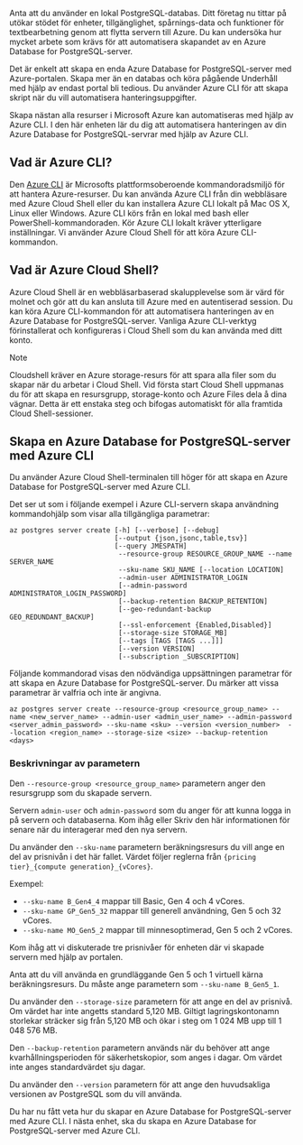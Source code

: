 Anta att du använder en lokal PostgreSQL-databas. Ditt företag nu tittar på utökar stödet för enheter, tillgänglighet, spårnings-data och funktioner för textbearbetning genom att flytta servern till Azure. Du kan undersöka hur mycket arbete som krävs för att automatisera skapandet av en Azure Database for PostgreSQL-server.

Det är enkelt att skapa en enda Azure Database for PostgreSQL-server med Azure-portalen. Skapa mer än en databas och köra pågående Underhåll med hjälp av endast portal bli tedious. Du använder Azure CLI för att skapa skript när du vill automatisera hanteringsuppgifter.

Skapa nästan alla resurser i Microsoft Azure kan automatiseras med hjälp av Azure CLI. I den här enheten lär du dig att automatisera hanteringen av din Azure Database for PostgreSQL-servrar med hjälp av Azure CLI.

## <a name="what-is-the-azure-cli"></a>Vad är Azure CLI?

Den [Azure CLI](https://docs.microsoft.com/cli/azure/) är Microsofts plattformsoberoende kommandoradsmiljö för att hantera Azure-resurser. Du kan använda Azure CLI från din webbläsare med Azure Cloud Shell eller du kan installera Azure CLI lokalt på Mac OS X, Linux eller Windows. Azure CLI körs från en lokal med bash eller PowerShell-kommandoraden. Kör Azure CLI lokalt kräver ytterligare inställningar. Vi använder Azure Cloud Shell för att köra Azure CLI-kommandon.

## <a name="what-is-azure-cloud-shell"></a>Vad är Azure Cloud Shell?

Azure Cloud Shell är en webbläsarbaserad skalupplevelse som är värd för molnet och gör att du kan ansluta till Azure med en autentiserad session. Du kan köra Azure CLI-kommandon för att automatisera hanteringen av en Azure Database for PostgreSQL-server. Vanliga Azure CLI-verktyg förinstallerat och konfigureras i Cloud Shell som du kan använda med ditt konto.

> [!NOTE]
> Cloudshell kräver en Azure storage-resurs för att spara alla filer som du skapar när du arbetar i Cloud Shell. Vid första start Cloud Shell uppmanas du för att skapa en resursgrupp, storage-konto och Azure Files dela å dina vägnar. Detta är ett enstaka steg och bifogas automatiskt för alla framtida Cloud Shell-sessioner.

## <a name="create-an-azure-database-for-postgresql-server-using-the-azure-cli"></a>Skapa en Azure Database for PostgreSQL-server med Azure CLI

Du använder Azure Cloud Shell-terminalen till höger för att skapa en Azure Database for PostgreSQL-server med Azure CLI.

Det ser ut som i följande exempel i Azure CLI-servern skapa användning kommandohjälp som visar alla tillgängliga parametrar:

   ```azurecli
   az postgres server create [-h] [--verbose] [--debug]
                             [--output {json,jsonc,table,tsv}]
                             [--query JMESPATH]
                              --resource-group RESOURCE_GROUP_NAME --name SERVER_NAME
                              --sku-name SKU_NAME [--location LOCATION]
                              --admin-user ADMINISTRATOR_LOGIN
                              [--admin-password ADMINISTRATOR_LOGIN_PASSWORD]
                              [--backup-retention BACKUP_RETENTION]
                              [--geo-redundant-backup GEO_REDUNDANT_BACKUP]
                              [--ssl-enforcement {Enabled,Disabled}]
                              [--storage-size STORAGE_MB]
                              [--tags [TAGS [TAGS ...]]]
                              [--version VERSION]
                              [--subscription _SUBSCRIPTION]

   ```

Följande kommandorad visas den nödvändiga uppsättningen parametrar för att skapa en Azure Database for PostgreSQL-server. Du märker att vissa parametrar är valfria och inte är angivna.

   ```azurecli
   az postgres server create --resource-group <resource_group_name> --name <new_server_name> --admin-user <admin_user_name> --admin-password <server_admin_password> --sku-name <sku> --version <version_number>  --location <region_name> --storage-size <size> --backup-retention <days>
   ```

### <a name="parameter-descriptions"></a>Beskrivningar av parametern

Den `--resource-group <resource_group_name>` parametern anger den resursgrupp som du skapade servern.

Servern `admin-user` och `admin-password` som du anger för att kunna logga in på servern och databaserna. Kom ihåg eller Skriv den här informationen för senare när du interagerar med den nya servern.

Du använder den `--sku-name` parametern beräkningsresurs du vill ange en del av prisnivån i det här fallet. Värdet följer reglerna från `{pricing tier}_{compute generation}_{vCores}`.

Exempel:

- `--sku-name B_Gen4_4` mappar till Basic, Gen 4 och 4 vCores.
- `--sku-name GP_Gen5_32` mappar till generell användning, Gen 5 och 32 vCores.
- `--sku-name MO_Gen5_2` mappar till minnesoptimerad, Gen 5 och 2 vCores.

Kom ihåg att vi diskuterade tre prisnivåer för enheten där vi skapade servern med hjälp av portalen.

Anta att du vill använda en grundläggande Gen 5 och 1 virtuell kärna beräkningsresurs. Du måste ange parametern som `--sku-name B_Gen5_1`.

Du använder den `--storage-size` parametern för att ange en del av prisnivå. Om värdet har inte angetts standard 5,120 MB. Giltigt lagringskontonamn storlekar sträcker sig från 5,120 MB och ökar i steg om 1 024 MB upp till 1 048 576 MB.

Den `--backup-retention` parametern används när du behöver att ange kvarhållningsperioden för säkerhetskopior, som anges i dagar. Om värdet inte anges standardvärdet sju dagar.

Du använder den `--version` parametern för att ange den huvudsakliga versionen av PostgreSQL som du vill använda.

Du har nu fått veta hur du skapar en Azure Database for PostgreSQL-server med Azure CLI. I nästa enhet, ska du skapa en Azure Database for PostgreSQL-server med Azure CLI.